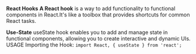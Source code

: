 
**React Hooks**
**A React hook** is a way to add functionality to functional components in React.It's like a toolbox that provides shortcuts for common React tasks.

**Use-State**
useState hook enables you to add and manage state in functional components, allowing you to create interactive and dynamic UIs.
USAGE
Importing the Hook:
```import React, { useState } from 'react';```

